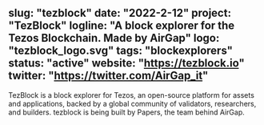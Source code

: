 slug: "tezblock"
date: "2022-2-12"
project: "TezBlock"
logline: "A block explorer for the Tezos Blockchain. Made by AirGap"
logo: "tezblock_logo.svg"
tags: "blockexplorers"
status: "active"
website: "https://tezblock.io"
twitter: "https://twitter.com/AirGap_it"
---

TezBlock is a block explorer for Tezos, an open-source platform for assets and applications, backed by a global community of validators, researchers, and builders. tezblock is being built by Papers, the team behind AirGap.
